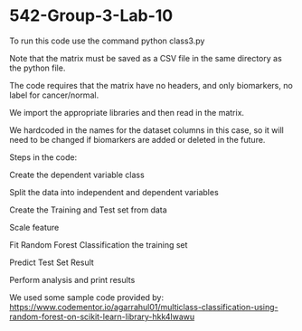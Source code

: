 # 542-Group-3-Lab-10
To run this code use the command python class3.py

Note that the matrix must be saved as a CSV file in the same directory as the python file.

The code requires that the matrix have no headers, and only biomarkers, no label for cancer/normal.

We import the appropriate libraries and then read in the matrix.

We hardcoded in the names for the dataset columns in this case, so it will need to be changed if 
biomarkers are added or deleted in the future.

Steps in the code:

Create the dependent variable class

Split the data into independent and dependent variables

Create the Training and Test set from data

Scale feature

Fit Random Forest Classification the training set

Predict Test Set Result

Perform analysis and print results

We used some sample code provided by: https://www.codementor.io/agarrahul01/multiclass-classification-using-random-forest-on-scikit-learn-library-hkk4lwawu
